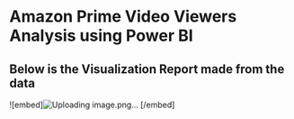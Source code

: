 # Amazon Prime Video Viewers Analysis using Power BI

## Below is the Visualization Report made from the data

![embed]![Uploading image.png…]()
 [/embed]
